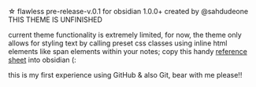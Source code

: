 ☆ flawless pre-release-v.0.1 for obsidian 1.0.0+ 
  created by @sahdudeone
  THIS THEME IS UNFINISHED 

  current theme functionality is extremely limited,
  for now, the theme only allows for styling text by calling
  preset css classes using inline html elements like span elements
  within your notes; copy this handy [reference sheet](https://github.com/sahdudeone/flawless/blob/main/pre-release-v.0.1%20text%20styling%20reference%20sheet.md?plain=1) into obsidian (:
  
this is my first experience using GitHub & also Git, bear with me please!!
